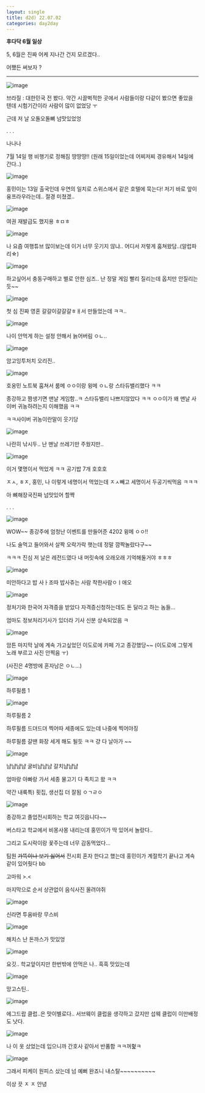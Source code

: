 ```yaml
---
layout: single
title: d2d) 22.07.02
categories: day2day
---
```


__후다닥 6월 일상__

5, 6월은 진짜 어케 지나간 건지 모르겠다..

어쨌든 써보자 ?

------------------------------------------------

![image](https://user-images.githubusercontent.com/52832956/176990035-4e45a3c5-f87f-4d80-a9ee-53f47c07b11b.png)

브라질 : 대한민국 전 봤다. 약간 시끌벅적한 곳에서 사람들이랑 다같이 봤으면 좋았을 텐데 시험기간이라 사람이 많이 없었당 ㅜ

근데 저 날 오돌오돌뼈 넘맛있었엉

.
.
.

나나나

7월 14일 행 비행기로 정해짐 땅땅땅!! (원래 15일이었는데 어찌저찌 경유해서 14일에 간다..)

![image](https://user-images.githubusercontent.com/52832956/176990097-f9225576-cc41-42cf-92e7-3ca9bb535eb5.png)

홍민이는 13일 출국인데 우연의 일치로 스위스에서 같은 호텔에 묵는다! 저기 바로 앞이 융프라우라는데.. 절경 미쳤겠..

![image](https://user-images.githubusercontent.com/52832956/176990122-e55c9283-079c-49b5-95e4-f31398599b27.png)

여권 재발급도 했지용 ㅎㅁㅎ

![image](https://user-images.githubusercontent.com/52832956/176990139-c4aa99ad-d962-4cb5-84fa-b2f9de54aa8b.png)

나 요즘 여행튜브 많이보는데 이거 너무 웃기지 않냐.. 어디서 저렇게 훔쳐왔담..(알럽파리☆)

![image](https://user-images.githubusercontent.com/52832956/176990162-dd8a1ceb-829f-4914-bb47-ee7a61f13e8a.png)

하고싶어서 충동구매하고 별로 안한 심즈.. 난 정말 게임 빨리 질리는데 옵치만 안질리는듯~~

![image](https://user-images.githubusercontent.com/52832956/176990182-aa732f06-5e3e-4484-ae53-4bf2fc4cd3a7.png)

첫 심 진짜 영혼 갈갈이갈갈갈ㅎㅐ서 만들었는데 ㅋㅋ..

![image](https://user-images.githubusercontent.com/52832956/176990192-9463d087-ac02-4b2a-9fff-5978deed7fe2.png)

나이 안먹게 하는 설정 안해서 늙어버림 ㅇㄴ..

![image](https://user-images.githubusercontent.com/52832956/176990206-e6040232-9508-4ddd-ac9d-11b411d459ff.png)

암고잉투처치 오리진..

![image](https://user-images.githubusercontent.com/52832956/176990217-0cb44d67-409f-4974-96e8-b2ecb22c844d.png)

호옹민 노트북 훔쳐서 룸메 ㅇㅇ이랑 윙메 ㅇㄴ랑 스타듀밸리했다 ㅋㅋ

종강하고 짬생기면 맨날 게임함..ㅋ 스타듀밸리 나쁘지않았다 ㅋㅋ ㅇㅇ이가 왜 맨날 사이버 귀농하려는지 이해했음 ㅋㅋ

ㅋㅋ사이버 귀농이란말이 웃기당

![image](https://user-images.githubusercontent.com/52832956/176990252-806f4c4d-06a9-4d3d-a268-7bfb1f58d1e6.png)

나란히 낚시두.. 난 맨날 쓰레기만 주웠지만..

![image](https://user-images.githubusercontent.com/52832956/176990262-f2aadac5-fa3a-49b3-8063-2a4886bf143a.png)

이거 몇명이서 먹었게 ㅋㅋ 공기밥 7개 호호호

ㅈㅅ, ㅎㅈ, 홍민, 나 이렇게 네명이서 먹었는데 ㅈㅅ빼고 세명이서 두공기씩먹음 ㅋㅋㅋ

아 뼈해장국진짜 넘맛있어 할쨕

.
.
.

![image](https://user-images.githubusercontent.com/52832956/176990309-e8f7abaf-526a-4d1a-b499-5cd2b9976eab.png)


WOW~~ 종강주에 엄청난 이벤트를 만들어준 4202 윙메 ㅇㅇ!!

나도 술먹고 들어와서 살짝 오락가락 햇는데 정말 깜짝놀랐다구~~

ㅋㅋㅋ 진심 저 날은 레전드였다 내 머릿속에 오래오래 기억해둘거야 ㅎㅎㅎ

![image](https://user-images.githubusercontent.com/52832956/176990370-773c6f95-fac6-414c-9027-61e4219f0155.png)

미안하다고 밥 사ㅏ조따 밥사쥬는 사람 착한사람ㅇㅣ애오

![image](https://user-images.githubusercontent.com/52832956/176991237-b5a41872-abf9-4a43-936f-2ac8e734c529.png)

정처기와 한국어 자격증을 받았다 자격증신청하는데도 돈 달라고 하는 놈들...

엄마도 정보처리기사가 있더라 기사 신분 상속되었음 ㅋ

![image](https://user-images.githubusercontent.com/52832956/176990444-dac5e7f7-095c-4c7c-8c7c-c0e60d064c9b.png)

암튼 마지막 날에 계속 가고싶었던 이도로에 카페 가고 종강했당~~ (이도로에 그렇게 노래 부르고 사진 안찍음 ㅜ)

(사진은 4명방에 혼자남은 ㅇㄴ...)

![image](https://user-images.githubusercontent.com/52832956/176990482-3f556cb5-44c3-4924-81f6-10a226603798.png)

하루필름 1

![image](https://user-images.githubusercontent.com/52832956/176990486-74df0da8-8d45-4c66-89d2-681bea346a3e.png)

하루필름 2

하루필름 드뎌드뎌 찍어따 세종에도 있는데 나중에 찍어야징

하루필름 갈땐 화장 세게 해도 될듯 ㅋㅋ 걍 다 날아가 ~~

![image](https://user-images.githubusercontent.com/52832956/176990516-8576cdd5-bc41-4e9d-8962-830234e831f8.png)

냠냠냠냠 굴비냠냠냠 갈치냠냠냠

엄마랑 아빠랑 가서 세종 물고기 다 족치고 왔 ㅋㅋ

약간 내륙특) 횟집, 생선집 더 잘됨 ㅇㄱㄹㅇ

![image](https://user-images.githubusercontent.com/52832956/176990540-e4680033-d1b6-47fc-b1d8-dd7e365de880.png)

종강하고 졸업전시회하는 학교 여깃읍니다~~

버스타고 학교에서 비몽사몽 내리는데 홍민이가 딱 있어서 놀랐다.. 

그리고 도시락이랑 꽃주는데 너무 감동먹었다...

팀원 ~~가뜩이나 보기 싫어서~~ 전시회 혼자 한다고 했는데 홍민이가 계절학기 끝나고 계속 같이 있어줫다 bb

고마워 >.<

마지막으로 순서 상관없이 음식사진 올려야쥐

![image](https://user-images.githubusercontent.com/52832956/176990609-593486c0-7273-43d5-b8bf-6f8182fe7898.png)

신라면 투움바랑 무스비

![image](https://user-images.githubusercontent.com/52832956/176990750-d2a38888-3f26-457b-b12d-8877ba97a3c9.png)

해치스 난 돈까스가 맛있엉

![image](https://user-images.githubusercontent.com/52832956/176990762-5a9d0ff5-2e7c-45dd-927b-a279a4b5f7d8.png)

요깃.. 학교앞이지만 한번밖에 안먹은 나.. 흑흑 맛있는데

![image](https://user-images.githubusercontent.com/52832956/176990772-8360f0cc-004f-42e6-bcca-2668e06e01ed.png)

망고스틴.. 

![image](https://user-images.githubusercontent.com/52832956/176990783-627e6ddb-8e16-4bf7-9dea-b559228f66c7.png)

에그드랍 클럽..은 맛이별로다.. 서브웨이 클럽을 생각하고 갔지만 섭웨 클럽이 이만배정도 낫다.

![image](https://user-images.githubusercontent.com/52832956/176990807-1e9f5e0e-6036-42d1-8cb4-d93065d54734.png)

나 이 옷 샀었는데 입으니까 간호사 같아서 반품함 ㅋㅋ꺼헕ㅋ

![image](https://user-images.githubusercontent.com/52832956/176990819-29979110-f351-4883-a233-9be039f405d0.png)

그래서 피케이 원피스 샀는데 넘 예뻐 완죠니 내스탈~~~~~~~~~~

이상 끗 ㅈ ㅈ 안녕











